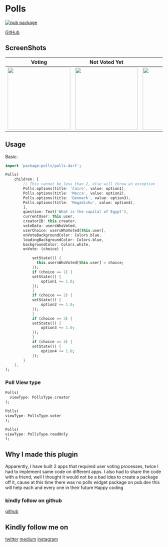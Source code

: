 # Polls

[![pub package](https://img.shields.io/badge/pub-0.2.1-brightgreen)](https://pub.dev/packages/polls)


[GitHub](https://github.com/samuelezedi/polls)

## ScreenShots

| Voting | Not Voted Yet | Voted |
| ------------- | ------------- | ------------- |
| <image width="200" src="https://raw.githubusercontent.com/samuelezedi/polls/master/example/assets/3.gif"> | <image width="200" src="https://raw.githubusercontent.com/samuelezedi/polls/master/example/assets/1.jpeg"> | <image width="200" src="https://raw.githubusercontent.com/samuelezedi/polls/master/example/assets/2.jpeg"> |


## Usage

Basic:

```dart
import 'package:polls/polls.dart';
```

```dart
Polls(
    children: [
        // This cannot be less than 2, else will throw an exception
        Polls.options(title: 'Cairo', value: option1),
        Polls.options(title: 'Mecca', value: option2),
        Polls.options(title: 'Denmark', value: option3),
        Polls.options(title: 'Mogadishu', value: option4),
        ],
        question: Text('What is the capital of Egypt'),
        currentUser: this.user,
        creatorID: this.creator,
        voteData: usersWhoVoted,
        userChoice: usersWhoVoted[this.user],
        onVoteBackgroundColor: Colors.blue,
        leadingBackgroundColor: Colors.blue,
        backgroundColor: Colors.white,
        onVote: (choice) {

            setState(() {
              this.usersWhoVoted[this.user] = choice;
            });
            if (choice == 1) {
            setState(() {
                option1 += 1.0;
            });
            }
            if (choice == 2) {
            setState(() {
                option2 += 1.0;
            });
            }
            if (choice == 3) {
            setState(() {
                option3 += 1.0;
            });
            }
            if (choice == 4) {
            setState(() {
                option4 += 1.0;
            });
        }
    },
);
```

### Poll View type

```dart
Polls(
  viewType: PollsType.creator
);
```

```dart
Polls(
viewType: PollsType.voter
);
```


```dart
Polls(
viewType: PollsType.readOnly
);
```


## Why I made this plugin

Apparently, I have built 2 apps that required user voting processes, twice I had to implement same code on different apps.
I also had to share the code with a friend, well I thought it would not be a bad idea to create a package off it, cause at this
time there was no polls widget package on pub.dev this will help each and every one in their future 
Happy coding

### kindly follow on github
[github](https://github.com/samuelezedi)

## Kindly follow me on
[twitter](https://twitter.com/samuelezedi)
[medium](https://medium.com/@samuelezedi)
[instagram](https://instagram.com/samuelezedi)